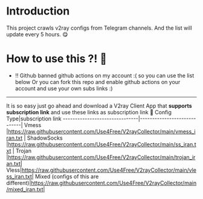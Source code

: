 # Introduction

This project crawls v2ray configs from Telegram channels. And the list will update every 5 hours. 😋

# How to use this ?! 🤔


- ‼ Github banned github actions on my account :( so you can use the list below Or you can fork this repo and enable github actions on your account and use your own subs links :) 
-------------------------------

It is so easy just go ahead and download a V2ray Client App that **supports subscription link** and use these links as subscription link 🤩
Config Type|subscription link
-------------------------------|-----------------------------|
Vmess         |https://raw.githubusercontent.com/Use4Free/V2rayCollector/main/vmess_iran.txt      |
ShadowSocks        |https://raw.githubusercontent.com/Use4Free/V2rayCollector/main/ss_iran.txt  |
Trojan |https://raw.githubusercontent.com/Use4Free/V2rayCollector/main/trojan_iran.txt|
Vless|https://raw.githubusercontent.com/Use4Free/V2rayCollector/main/vless_iran.txt|
Mixed (configs of this are different)|https://raw.githubusercontent.com/Use4Free/V2rayCollector/main/mixed_iran.txt|
